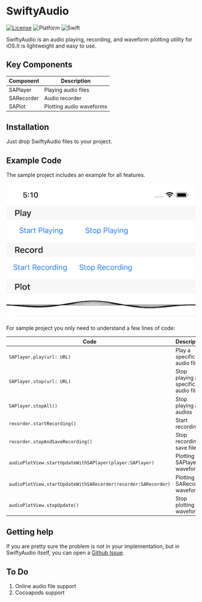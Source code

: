# SwiftyAudio  

[![License](https://img.shields.io/apm/l/vim-mode.svg)](https://github.com/lusnaow/SwiftyAudio/blob/master/LICENSE)
![Platform](https://img.shields.io/badge/platform-iOS-lightgrey.svg)
![Swift](https://img.shields.io/badge/in-swift4.0-orange.svg)

SwiftyAudio is an audio playing, recording, and waveform plotting utility for iOS.It is lightweight and easy to use.
  
## Key Components

| Component | Description |
|-------|------------|
| SAPlayer | Playing audio files |
| SARecorder | Audio recorder |
| SAPlot | Plotting audio waveforms|

## Installation

Just drop SwiftyAudio files to your project.

## Example Code

The sample project includes an example for all features.

![SwiftyAudio](https://github.com/lusnaow/DemoScreenShots/raw/master/SwiftyAudio/SwiftyAudio.png)

For sample project you only need to understand a few lines of code:

| Code                                           | Description                  |
|------------------------------------------------|------------------------------|
| `SAPlayer.play(url: URL)`                      | Play a specific audio file           |
| `SAPlayer.stop(url: URL)`                      | Stop playing a specific audio file |
| `SAPlayer.stopAll()`                           | Stop playing all audios            |
| `recorder.startRecording()`                           | Start recording         |
| `recorder.stopAndSaveRecording()` | Stop recording & save file    |
| `audioPlotView.startUpdateWithSAPlayer(player:SAPlayer)` | Plotting SAPlayer waveforms          |
| `audioPlotView.startUpdateWithSARecorder(recorder:SARecorder)` | Plotting SARecorder waveforms          |
| `audioPlotView.stopUpdate()` | Stop plotting waveforms          |

## Getting help
If you are pretty sure the problem is not in your implementation, but in SwiftyAudio itself, you can open a [Github Issue](https://github.com/lusnaow/SwiftyAudio/issues).

## To Do

1. Online audio file support
2. Cocoapods support